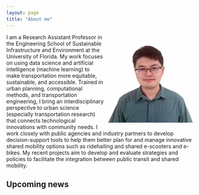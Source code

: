 ```yaml
---
layout: page
title: "About me"
---
```

  
<img align="right" width="225" height="225" src="https://github.com/jacobyan0/jacobyan0.github.io/raw/master/images/Headshot_Yan.jpg" style="vertical-align:middle;margin:10px 10px"> 
I am a Research Assistant Professor in the Engineering School of Sustainable Infrastructure and Environment at the University of Florida. My work focuses on using data science and artificial intelligence (machine learning) to make transportation more equitable, sustainable, and accessible. Trained in urban planning, computational methods, and transportation engineering, I bring an interdisciplinary perspective to urban science (especially transportation research) that connects technological innovations with community needs. I work closely with public agencies and industry partners to develop decision-support tools to help them better plan for and manage innovative shared mobility options such as ridehailing and shared e-scooters and e-bikes. My recent projects aim to develop and evaluate strategies and policies to facilitate the integration between public transit and shared mobility. 




## Upcoming news
